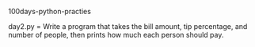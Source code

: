 100days-python-practies  

day2.py = 
Write a program that takes the bill amount, tip percentage, and number of people, then prints how much each person should pay.

